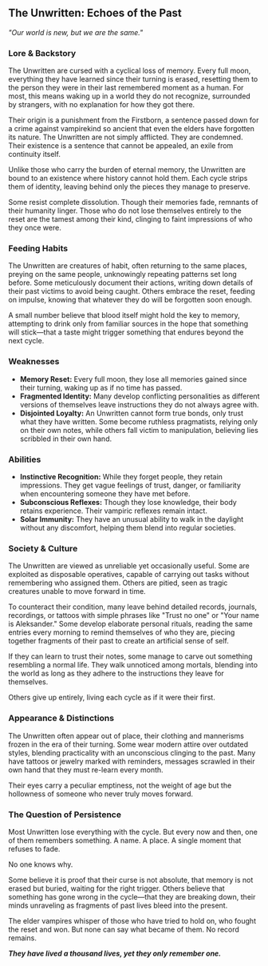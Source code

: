 ## The Unwritten: Echoes of the Past
*"Our world is new, but we are the same."*

### Lore & Backstory
The Unwritten are cursed with a cyclical loss of memory. Every full moon, everything they have learned since their turning is erased, resetting them to the person they were in their last remembered moment as a human. For most, this means waking up in a world they do not recognize, surrounded by strangers, with no explanation for how they got there.

Their origin is a punishment from the Firstborn, a sentence passed down for a crime against vampirekind so ancient that even the elders have forgotten its nature. The Unwritten are not simply afflicted. They are condemned. Their existence is a sentence that cannot be appealed, an exile from continuity itself.

Unlike those who carry the burden of eternal memory, the Unwritten are bound to an existence where history cannot hold them. Each cycle strips them of identity, leaving behind only the pieces they manage to preserve.

Some resist complete dissolution. Though their memories fade, remnants of their humanity linger. Those who do not lose themselves entirely to the reset are the tamest among their kind, clinging to faint impressions of who they once were.

### Feeding Habits
The Unwritten are creatures of habit, often returning to the same places, preying on the same people, unknowingly repeating patterns set long before. Some meticulously document their actions, writing down details of their past victims to avoid being caught. Others embrace the reset, feeding on impulse, knowing that whatever they do will be forgotten soon enough.

A small number believe that blood itself might hold the key to memory, attempting to drink only from familiar sources in the hope that something will stick—that a taste might trigger something that endures beyond the next cycle.

### Weaknesses
- **Memory Reset:** Every full moon, they lose all memories gained since their turning, waking up as if no time has passed.
- **Fragmented Identity:** Many develop conflicting personalities as different versions of themselves leave instructions they do not always agree with.
- **Disjointed Loyalty:** An Unwritten cannot form true bonds, only trust what they have written. Some become ruthless pragmatists, relying only on their own notes, while others fall victim to manipulation, believing lies scribbled in their own hand.

### Abilities
- **Instinctive Recognition:** While they forget people, they retain impressions. They get vague feelings of trust, danger, or familiarity when encountering someone they have met before.
- **Subconscious Reflexes:** Though they lose knowledge, their body retains experience. Their vampiric reflexes remain intact.
- **Solar Immunity:** They have an unusual ability to walk in the daylight without any discomfort, helping them blend into regular societies.

### Society & Culture
The Unwritten are viewed as unreliable yet occasionally useful. Some are exploited as disposable operatives, capable of carrying out tasks without remembering who assigned them. Others are pitied, seen as tragic creatures unable to move forward in time.

To counteract their condition, many leave behind detailed records, journals, recordings, or tattoos with simple phrases like "Trust no one" or "Your name is Aleksander." Some develop elaborate personal rituals, reading the same entries every morning to remind themselves of who they are, piecing together fragments of their past to create an artificial sense of self.

If they can learn to trust their notes, some manage to carve out something resembling a normal life. They walk unnoticed among mortals, blending into the world as long as they adhere to the instructions they leave for themselves.

Others give up entirely, living each cycle as if it were their first.

### Appearance & Distinctions
The Unwritten often appear out of place, their clothing and mannerisms frozen in the era of their turning. Some wear modern attire over outdated styles, blending practicality with an unconscious clinging to the past. Many have tattoos or jewelry marked with reminders, messages scrawled in their own hand that they must re-learn every month.

Their eyes carry a peculiar emptiness, not the weight of age but the hollowness of someone who never truly moves forward.

### The Question of Persistence
Most Unwritten lose everything with the cycle. But every now and then, one of them remembers something. A name. A place. A single moment that refuses to fade.

No one knows why.

Some believe it is proof that their curse is not absolute, that memory is not erased but buried, waiting for the right trigger. Others believe that something has gone wrong in the cycle—that they are breaking down, their minds unraveling as fragments of past lives bleed into the present.

The elder vampires whisper of those who have tried to hold on, who fought the reset and won. But none can say what became of them. No record remains.

***They have lived a thousand lives, yet they only remember one.*** 
